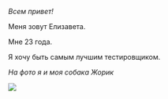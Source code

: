 _Всем привет!_

Меня зовут Елизавета.

Мне 23 года.

Я хочу быть самым лучшим тестировщиком.

_На фото я и моя собака Жорик_

![](фото-60.jpg)

